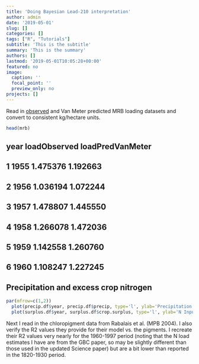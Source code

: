 ```yaml
---
title: 'Doing Bayesian Lead-210 interpretation'
author: admin
date: '2019-05-01'
slug: []
categories: []
tags: ["R", "Tutorials"]
subtitle: 'This is the subtitle'
summary: 'This is the summary'
authors: []
lastmod: '2019-05-01T10:05:28+00:00'
featured: no
image:
  caption: ''
  focal_point: ''
  preview_only: no
projects: []
---
```


Read in <a href="https://cfpub.epa.gov/roe/indicator.cfm?i=33">observed</a> and Van Meter predicted MRB loading datasets and convert to consistent kg/hectare units.

``` r
head(mrb)
```

## year loadObserved loadPredVanMeter
## 1 1955     1.475376         1.192663
## 2 1956     1.036194         1.072244
## 3 1957     1.478807         1.445550
## 4 1958     1.266078         1.472036
## 5 1959     1.142558         1.260760
## 6 1960     1.108247         1.227245

## Precipitation and excess crop nitrogen
``` r
par(mfrow=c(1,2))
  plot(precip.df$year, precip.df$precip, type='l', ylab='Precipitation (mm)', xlab='Year', las=1, col='#1175BE',    lwd=1.5, main='Basin-Wide Precipitation (PRISM)', cex.main=.9)
  plot(surplus.df$year, surplus.df$crop.surplus, type='l', ylab='N Inputs (kg/ha)', xlab='Year', las=1, col='#FD8B25', lwd=1.5, main='Basin-Wide Crop N Inputs', cex.main=.9)
```

Next I read in the chloropigment data from Rabalais et al. (MPB 2004). I also verify the R2 values they provide for their model vs. the pigments. I recreate their R2 values very nearly for the 1960-1997 period (noting that the N load estimates I have are from the GBC paper, so may be slightly different than those used in the updated Science paper) but are a bit lower than reported in the 1820-1930 period.


